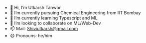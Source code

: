 - 👋 Hi, I’m Utkarsh Tanwar
- 👀 I’m currently pursuing Chemical Engineering from IIT Bombay
- 🌱 I’m currently learning Typescript and ML
- 💞️ I’m looking to collaborate on ML/Web-Dev
- 📫 Mail: Shiviutkarsh@gmail.com
- 😄 Pronouns: he/him

<!---
icodeforlife24/icodeforlife24 is a ✨ special ✨ repository because its `README.md` (this file) appears on your GitHub profile.
You can click the Preview link to take a look at your changes.
--->
